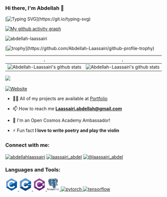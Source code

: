 ### Hi there, I'm Abdellah 👋

<!-- Added Typing ticker -->    
[![Typing SVG](https://readme-typing-svg.herokuapp.com?font=Fira+Code&duration=1200&pause=1000&color=F70000&width=800&lines=I'm+a+Computer+Science+Engineering+Student.;I'm+an+Applied+Mathematical+Engineering+Student.;and+I+like+contributing+to+the+opensource+community.)](https://git.io/typing-svg)


<!-- Activity Graph -->    
[![My github activity graph](https://github-readme-activity-graph.cyclic.app/graph?username=Abdellah-Laassairi&theme=github-compact)](https://github.com/Abdellah-Laassairi/github-readme-activity-graph)

<p align="left"> <img src="https://komarev.com/ghpvc/?username=abdellah-laassairi&label=Profile%20views&color=0e75b6&style=flat" alt="abdellah-laassairi" /> </p>


[![trophy](https://github-profile-trophy.vercel.app/?username=Abdellah-Laassairi&theme=onedark&rank=-?)](https://github.com/Abdellah-Laassairi/github-profile-trophy)



<!-- Github Stats -->    
| .                                                                                                                                       | .                                                                                                                         |
|-----------------------------------------------------------------------------------------------------------------------------------------|---------------------------------------------------------------------------------------------------------------------------|
| ![Abdellah-Laassairi's github stats](https://github-readme-stats.vercel.app/api?username=Abdellah-Laassairi&show_icons=true&include_all_commits=true) | ![Abdellah-Laassairi's github stats](https://github-readme-stats.vercel.app/api/top-langs/?username=Abdellah-Laassairi&layout=compact) |

<img src="https://github-readme-streak-stats.herokuapp.com/?user=Abdellah-Laassairi"></img>



[![Website](https://img.shields.io/website?label=laassairiAbdellah.com&style=for-the-badge&url=https%3A%2F%2Flaassairiabdellah.com)](http://laassairiabdellah.com/)

- 👨‍💻 All of my projects are available at [Portfolio](http://laassairiabdellah.com/)

- 📫 How to reach me **Laassairi.abdellah@gmail.com**

- 📄 I'm an Open Cosmos Academy Ambassador!

- ⚡ Fun fact **I love to write poetry and play the violin**



<h3 align="left">Connect with me:</h3>
<p align="left">
<a href="https://dev.to/abdellahlaassairi" target="blank"><img align="center" src="https://cdn.jsdelivr.net/npm/simple-icons@3.0.1/icons/dev-dot-to.svg" alt="abdellahlaassairi" height="30" width="40" /></a>
<a href="https://www.hackerrank.com/laassairi_abdel" target="blank"><img align="center" src="https://cdn.jsdelivr.net/npm/simple-icons@3.0.1/icons/hackerrank.svg" alt="laassairi_abdel" height="30" width="40" /></a>
<a href="https://www.hackerearth.com/@laassairi_abdel" target="blank"><img align="center" src="https://cdn.jsdelivr.net/npm/simple-icons@3.0.1/icons/hackerearth.svg" alt="@laassairi_abdel" height="30" width="40" /></a>
</p>

<h3 align="left">Languages and Tools:</h3>
<p align="left"> <a href="https://www.blender.org/" target="_blank"> </a> <a href="https://www.cprogramming.com/" target="_blank"> <img src="https://raw.githubusercontent.com/devicons/devicon/master/icons/c/c-original.svg" alt="c" width="40" height="40"/> </a> <a href="https://www.w3schools.com/cpp/" target="_blank"> <img src="https://raw.githubusercontent.com/devicons/devicon/master/icons/cplusplus/cplusplus-original.svg" alt="cplusplus" width="40" height="40"/> </a> <a href="https://www.w3schools.com/cs/" target="_blank"> <img src="https://raw.githubusercontent.com/devicons/devicon/master/icons/csharp/csharp-original.svg" alt="csharp" width="40" height="40"/> </a> <a href="https://www.postgresql.org" target="_blank"> <img src="https://raw.githubusercontent.com/devicons/devicon/master/icons/postgresql/postgresql-original-wordmark.svg" alt="postgresql" width="40" height="40"/> </a> <a href="https://pytorch.org/" target="_blank"> <img src="https://www.vectorlogo.zone/logos/pytorch/pytorch-icon.svg" alt="pytorch" width="40" height="40"/> </a> <a href="https://www.tensorflow.org" target="_blank"> <img src="https://www.vectorlogo.zone/logos/tensorflow/tensorflow-icon.svg" alt="tensorflow" width="40" height="40"/> </a></p>

